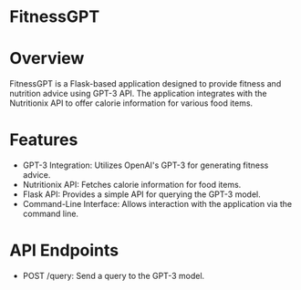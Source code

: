 # FitnessGPT
# Overview
FitnessGPT is a Flask-based application designed to provide fitness and nutrition advice using GPT-3 API. The application integrates with the Nutritionix API to offer calorie information for various food items.

# Features
- GPT-3 Integration: Utilizes OpenAI's GPT-3 for generating fitness advice.
- Nutritionix API: Fetches calorie information for food items.
- Flask API: Provides a simple API for querying the GPT-3 model.
- Command-Line Interface: Allows interaction with the application via the command line.

# API Endpoints
- POST /query: Send a query to the GPT-3 model.
